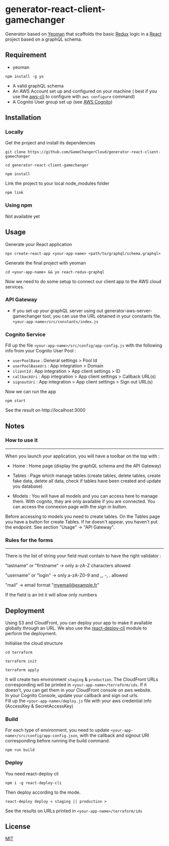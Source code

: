 # generator-react-client-gamechanger

Generator based on [Yeoman](https://yeoman.io/) that scaffolds the basic [Redux](https://redux.js.org/) logic in a [React](https://reactjs.org/) project based on a graphQL schema.

## Requirement

- yeoman 
```
npm install -g yo
```
- A valid graphQL schema
- An AWS Account set up and configured on your machine ( best if you use the [aws-cli](https://docs.aws.amazon.com/cli/latest/userguide/cli-chap-install.html) to configure with `aws configure` command)
- A Cognito User group set up (see [AWS Cognito](https://docs.aws.amazon.com/cognito/latest/developerguide/cognito-user-pool-as-user-directory.html))

## Installation
### Locally
Get the project and install its dependencies
```
git clone https://github.com/GameChangerCloud/generator-react-client-gamechanger
```
```
cd generator-react-client-gamechanger
```
```
npm install
```
Link the project to your local node_modules folder
```
npm link
```

### Using npm 
Not available yet



## Usage
Generate your React application
````
npx create-react-app <your-app-name> <path/to/graphql/schema.graphql>
````
Generate the final project with yeoman
````
cd <your-app-name> && yo react-redux-graphql
````

Now we need to do some setup to connect our client app to the AWS cloud services.

### API Gateway
* If you set up your graphQL server using out generator-aws-server-gamechanger tool, you can use the URL obtained in your constants file.   
`<your-app-name>/src/constants/index.js`  

### Cognito Service 
Fill up the file `<your-app-name>/src/config/app-config.js` with the following info from your Cognito User Pool : 

* `userPoolBase` : General settings > Pool Id
* `userPoolBaseUri` : App integration > Domain
* `clientId` : App integration > App client settings > ID
* `callbackUri` : App integration > App client settings > Callback URL(s) 
* `signoutUri` : App integration > App client settings > Sign out URL(s)

Now we can run the app

````
npm start
````

See the result on http://localhost:3000

## Notes 
### How to use it
___
When you launch your application, you will have a toolbar on the top with :

* Home : Home page (display the graphQL schema and the API Gateway)

* Tables : Page which manage tables (create tables, delete tables, create fake data, delete all data, check if tables have been created and update you database)

* Models : You will have all models and you can access here to manage them. With cognito, they are only available if you are connected. You can access the connexion page with the sign in button.

Before accessing to models you need to create tables.
On the Tables page you have a button for create Tables. 
If he doesn't appear, you haven't put the endpoint. See section "Usage" -> "API Gateway".

### Rules for the forms
___
There is the list of string your field must contain to have the right validator :

"lastname" or "firstname" -> only a-zA-Z characters allowed

"username" or "login" -> only a-zA-Z0-9 and _, -, . allowed

"mail" -> email format "myemail@example.fr"

If the field is an Int it will allow only numbers


## Deployment
Using S3 and CloudFront, you can deploy your app to make it available globally through an URL. We also use the [react-deploy-cli](https://github.com/sumn2u/react-deploy-cli) module to perform the deployment.

Initialise the cloud structure
````
cd terraform 
````
````
terraform init
````
````
terraform apply 
````
It will create two environment `staging` & `production`.
The CloudFront URLs corresponding will be printed in `<your-app-name>/terraform/ids`. If it doesn't, you can get them in your CloudFront console on aws website.  
In your Cognito Console, update your callback and sign out urls.  
Fill up the `<your-app-name>/deploy.js` file with your aws credential info (AccessKey & SecretAccessKey)

### Build

For each type of environment, you need to update `<your-app-name>/src/config/app-config.json`, with the callback and signout URI corresponding before running the build command.

````
npm run build
````
### Deploy

You need react-deploy cli 
````
npm i -g react-deploy-cli
````
Then deploy according to the mode.
````
react-deploy deploy < staging || production >
````

See the results on URLs printed in `<your-app-name>/terraform/ids`


## License
[MIT](https://choosealicense.com/licenses/mit/)